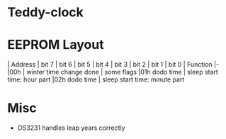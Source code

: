 # Teddy-clock

# EEPROM Layout


| Address | bit 7 | bit 6 | bit 5 | bit 4 | bit 3 | bit 2 | bit 1 | bit 0 | Function
|-
|00h <td colspan="7"> | winter time change done | some flags
|01h <td colspan="8">dodo time | sleep start time: hour part
|02h <td colspan="8">dodo time | sleep start time: minute part

# Misc

- DS3231 handles leap years correctly

